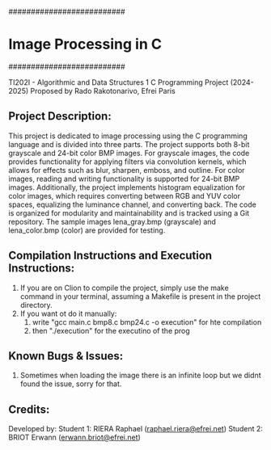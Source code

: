 ##########################
#  Image Processing in C #
##########################

TI202I - Algorithmic and Data Structures 1
C Programming Project (2024-2025)
Proposed by Rado Rakotonarivo, Efrei Paris


Project Description: 
-------------------

This project is dedicated to image processing using the C programming language and is divided into three parts. 
The project supports both 8-bit grayscale and 24-bit color BMP images. For grayscale images, the code provides functionality for applying filters via 
convolution kernels, which allows for effects such as blur, sharpen, emboss, and outline. For color images, reading and writing functionality is 
supported for 24-bit BMP images. Additionally, the project implements histogram equalization for color images, which requires converting between RGB 
and YUV color spaces, equalizing the luminance channel, and converting back. The code is organized for modularity and maintainability and is tracked using 
a Git repository. The sample images lena_gray.bmp (grayscale) and lena_color.bmp (color) are provided for testing.

Compilation Instructions and Execution Instructions:
---------------------------------------------------

1. If you are on Clion to compile the project, simply use the make command in your terminal, assuming a Makefile is present in the project directory.
2. If you want ot do it manually:
   1. write "gcc main.c bmp8.c bmp24.c -o execution" for hte compilation
   2. then "./execution" for the executino of the prog
  

Known Bugs & Issues:
-------------------

1. Sometimes when loading the image there is an infinite loop but we didnt found the issue, sorry for that.

Credits:
--------

Developed by:
Student 1: RIERA Raphael (raphael.riera@efrei.net)
Student 2: BRIOT Erwann (erwann.briot@efrei.net)
